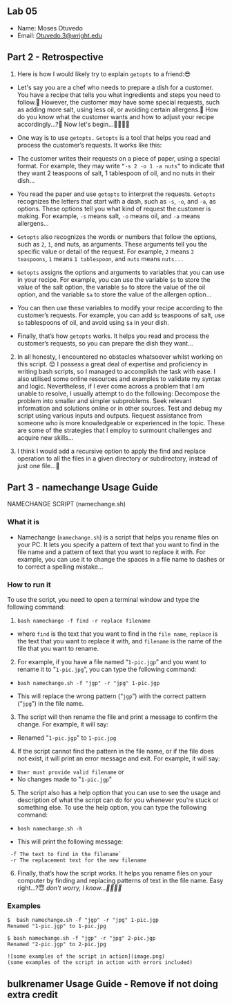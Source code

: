 ## Lab 05

- Name: Moses Otuvedo
- Email: Otuvedo.3@wright.edu

## Part 2 - Retrospective

1. Here is how I would likely try to explain `getopts` to a friend:😎

- Let's say you are a chef who needs to prepare a dish for a customer. You have a recipe that tells you what ingredients and steps you need to follow.🤔 However, the customer may have some special requests, such as adding more salt, using less oil, or avoiding certain allergens.🤨 How do you know what the customer wants and how to adjust your recipe accordingly...?🤔 Now let's begin...🫱🏾‍🫲🏼

- One way is to use `getopts.` `Getopts` is a tool that helps you read and process the customer’s requests. It works like this:

- The customer writes their requests on a piece of paper, using a special format. For example, they may write `“-s 2 -o 1 -a nuts”` to indicate that they want 2 teaspoons of salt, 1 tablespoon of oil, and no nuts in their dish...
- You read the paper and use `getopts` to interpret the requests. `Getopts` recognizes the letters that start with a dash, such as `-s`, `-o`, and `-a`, as options. These options tell you what kind of request the customer is making. For example, `-s` means salt, `-o` means oil, and `-a` means allergens...
- `Getopts` also recognizes the words or numbers that follow the options, such as `2`, `1`, and nuts, as arguments. These arguments tell you the specific value or detail of the request. For example, `2` means `2 teaspoons`, `1` means `1 tablespoon`, and `nuts` means `nuts...`
- `Getopts` assigns the options and arguments to variables that you can use in your recipe. For example, you can use the variable `$s` to store the value of the salt option, the variable `$o` to store the value of the oil option, and the variable `$a` to store the value of the allergen option...
- You can then use these variables to modify your recipe according to the customer’s requests. For example, you can add `$s` teaspoons of salt, use `$o` tablespoons of oil, and avoid using `$a` in your dish.
- Finally, that’s how `getopts` works. It helps you read and process the customer’s requests, so you can prepare the dish they want...

2. In all honesty, I encountered no obstacles whatsoever whilst working on this script. 😊 I possess a great deal of expertise and proficiency in writing bash scripts, so I managed to accomplish the task with ease. I also utilised some online resources and examples to validate my syntax and logic. Nevertheless, if I ever come across a problem that I am unable to resolve, I usually attempt to do the following: Decompose the problem into smaller and simpler subproblems. Seek relevant information and solutions online or in other sources. Test and debug my script using various inputs and outputs. Request assistance from someone who is more knowledgeable or experienced in the topic. These are some of the strategies that I employ to surmount challenges and acquire new skills...

3. I think I would add a recursive option to apply the find and replace operation to all the files in a given directory or subdirectory, instead of just one file...🤔

## Part 3 - namechange Usage Guide

NAMECHANGE SCRIPT (namechange.sh)

### What it is

- Namechange (`namechange.sh`) is a script that helps you rename files on your PC. It lets you specify a pattern of text that you want to find in the file name and a pattern of text that you want to replace it with. For example, you can use it to change the spaces in a file name to dashes or to correct a spelling mistake...

### How to run it

To use the script, you need to open a terminal window and type the following command:

1. `bash namechange -f find -r replace filename`
- where `find` is the text that you want to find in the `file name`, `replace` is the text that you want to replace it with, and `filename` is the name of the file that you want to rename.

2. For example, if you have a file named “`1-pic.jgp`” and you want to rename it to "`1-pic.jpg`”, you can type the following command:

-  `bash namechange.sh -f "jgp" -r "jpg" 1-pic.jgp`

- This will replace the wrong pattern (“`jgp`”) with the correct pattern (“`jpg`”) in the file name.

3. The script will then rename the file and print a message to confirm the change. For example, it will say:

- Renamed "`1-pic.jgp`" to `1-pic.jpg`

4. If the script cannot find the pattern in the file name, or if the file does not exist, it will print an error message and exit. For example, it will say:

- `User must provide valid filename`
or
- No changes made to "`1-pic.jgp`"

5. The script also has a help option that you can use to see the usage and description of what the script can do for you whenever you're stuck or something else. To use the help option, you can type the following command:

- `bash namechange.sh -h`

- This will print the following message:

```Usage: namechange -f find -r replace filename
 -f The text to find in the filename`
 -r The replacement text for the new filename
 ```
6. Finally, that’s how the script works. It helps you rename files on your computer by finding and replacing patterns of text in the file name. Easy right...?😇 *don't worry, I know...🫱🏾‍🫲🏼*

### Examples

```
$  bash namechange.sh -f "jgp" -r "jpg" 1-pic.jgp 
Renamed "1-pic.jgp" to 1-pic.jpg

$ bash namechange.sh -f "jgp" -r "jpg" 2-pic.jgp
Renamed "2-pic.jgp" to 2-pic.jpg

![some examples of the script in action](image.png)
(some examples of the script in action with errors included)
```

## bulkrenamer Usage Guide - Remove if not doing extra credit

